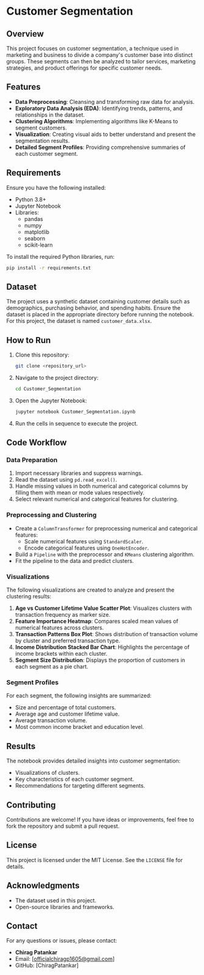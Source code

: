 # Customer Segmentation

## Overview
This project focuses on customer segmentation, a technique used in marketing and business to divide a company's customer base into distinct groups. These segments can then be analyzed to tailor services, marketing strategies, and product offerings for specific customer needs.

## Features
- **Data Preprocessing**: Cleansing and transforming raw data for analysis.
- **Exploratory Data Analysis (EDA)**: Identifying trends, patterns, and relationships in the dataset.
- **Clustering Algorithms**: Implementing algorithms like K-Means to segment customers.
- **Visualization**: Creating visual aids to better understand and present the segmentation results.
- **Detailed Segment Profiles**: Providing comprehensive summaries of each customer segment.

## Requirements
Ensure you have the following installed:

- Python 3.8+
- Jupyter Notebook
- Libraries:
  - pandas
  - numpy
  - matplotlib
  - seaborn
  - scikit-learn

To install the required Python libraries, run:
```bash
pip install -r requirements.txt
```

## Dataset
The project uses a synthetic dataset containing customer details such as demographics, purchasing behavior, and spending habits. Ensure the dataset is placed in the appropriate directory before running the notebook. For this project, the dataset is named `customer_data.xlsx`.

## How to Run
1. Clone this repository:
   ```bash
   git clone <repository_url>
   ```
2. Navigate to the project directory:
   ```bash
   cd Customer_Segmentation
   ```
3. Open the Jupyter Notebook:
   ```bash
   jupyter notebook Customer_Segmentation.ipynb
   ```
4. Run the cells in sequence to execute the project.

## Code Workflow
### Data Preparation
1. Import necessary libraries and suppress warnings.
2. Read the dataset using `pd.read_excel()`.
3. Handle missing values in both numerical and categorical columns by filling them with mean or mode values respectively.
4. Select relevant numerical and categorical features for clustering.

### Preprocessing and Clustering
- Create a `ColumnTransformer` for preprocessing numerical and categorical features:
  - Scale numerical features using `StandardScaler`.
  - Encode categorical features using `OneHotEncoder`.
- Build a `Pipeline` with the preprocessor and `KMeans` clustering algorithm.
- Fit the pipeline to the data and predict clusters.

### Visualizations
The following visualizations are created to analyze and present the clustering results:
1. **Age vs Customer Lifetime Value Scatter Plot**: Visualizes clusters with transaction frequency as marker size.
2. **Feature Importance Heatmap**: Compares scaled mean values of numerical features across clusters.
3. **Transaction Patterns Box Plot**: Shows distribution of transaction volume by cluster and preferred transaction type.
4. **Income Distribution Stacked Bar Chart**: Highlights the percentage of income brackets within each cluster.
5. **Segment Size Distribution**: Displays the proportion of customers in each segment as a pie chart.

### Segment Profiles
For each segment, the following insights are summarized:
- Size and percentage of total customers.
- Average age and customer lifetime value.
- Average transaction volume.
- Most common income bracket and education level.

## Results
The notebook provides detailed insights into customer segmentation:
- Visualizations of clusters.
- Key characteristics of each customer segment.
- Recommendations for targeting different segments.

## Contributing
Contributions are welcome! If you have ideas or improvements, feel free to fork the repository and submit a pull request.

## License
This project is licensed under the MIT License. See the `LICENSE` file for details.

## Acknowledgments
- The dataset used in this project.
- Open-source libraries and frameworks.

## Contact
For any questions or issues, please contact:
- **Chirag Patankar**
- Email: [officialchiragp1605@gmail.com]
- GitHub: [ChiragPatankar]

